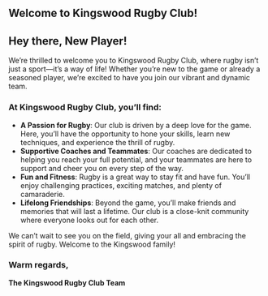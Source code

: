 ## Welcome to Kingswood Rugby Club!

## Hey there, New Player!

We’re thrilled to welcome you to Kingswood Rugby Club, where rugby isn’t just a sport—it’s a way of life! Whether you’re new to the game or already a seasoned player, we’re excited to have you join our vibrant and dynamic team.

### At Kingswood Rugby Club, you’ll find:

- **A Passion for Rugby**: Our club is driven by a deep love for the game. Here, you’ll have the opportunity to hone your skills, learn new techniques, and experience the thrill of rugby.
- **Supportive Coaches and Teammates**: Our coaches are dedicated to helping you reach your full potential, and your teammates are here to support and cheer you on every step of the way.
- **Fun and Fitness**: Rugby is a great way to stay fit and have fun. You’ll enjoy challenging practices, exciting matches, and plenty of camaraderie.
- **Lifelong Friendships**: Beyond the game, you’ll make friends and memories that will last a lifetime. Our club is a close-knit community where everyone looks out for each other.

We can’t wait to see you on the field, giving your all and embracing the spirit of rugby. Welcome to the Kingswood family!

### Warm regards,

**The Kingswood Rugby Club Team**
